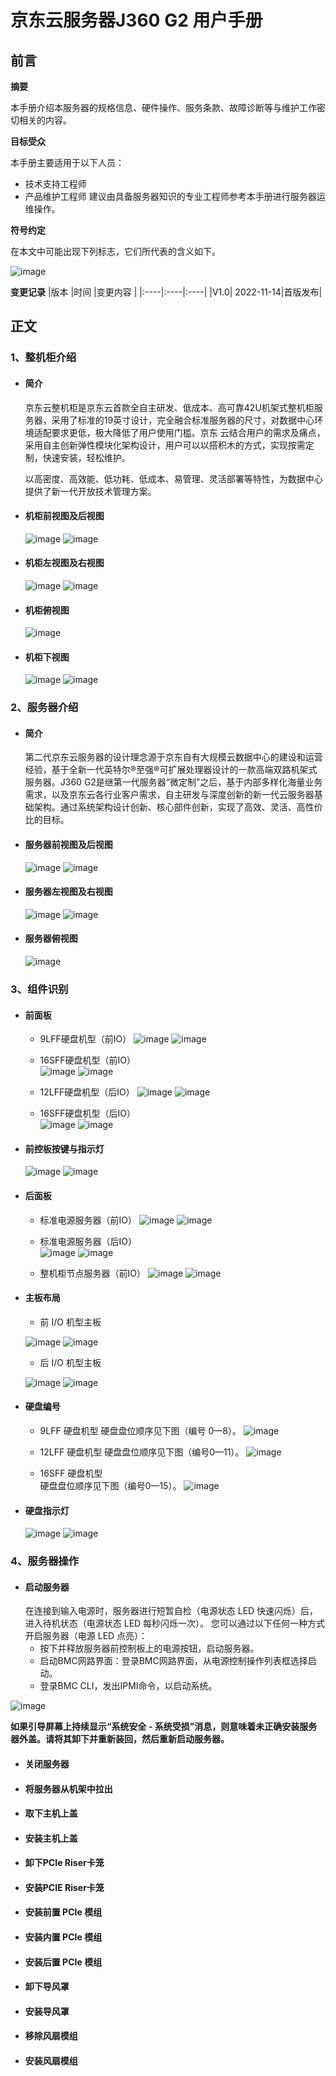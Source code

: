# **京东云服务器J360 G2 用户手册**

## **前言** 

**摘要**

本手册介绍本服务器的规格信息、硬件操作、服务条款、故障诊断等与维护工作密切相关的内容。

**目标受众**

本手册主要适用于以下人员：
- 技术支持工程师
- 产品维护工程师
建议由具备服务器知识的专业工程师参考本手册进行服务器运维操作。

**符号约定**

在本文中可能出现下列标志，它们所代表的含义如下。

![image](https://user-images.githubusercontent.com/117898035/202653027-28a1827f-bc45-4c24-a614-93eaf6db4609.png)

**变更记录**
|版本 |时间 |变更内容 |
|:----|:----|:----|
|V1.0| 2022-11-14|首版发布|
 
## **正文**
### 1、整机柜介绍	
- #### 简介	
    京东云整机柜是京东云首款全自主研发、低成本、高可靠42U机架式整机柜服务器，采用了标准的19英寸设计，完全融合标准服务器的尺寸，对数据中心环境适配要求更低，极大降低了用户使用门槛。京东 云结合用户的需求及痛点，采用自主创新弹性模块化架构设计，用户可以以搭积木的方式，实现按需定制，快速安装，轻松维护。
    
  以高密度、高效能、低功耗、低成本、易管理、灵活部署等特性，为数据中心提供了新一代开放技术管理方案。

- #### 机柜前视图及后视图	
  ![image](https://user-images.githubusercontent.com/117898035/202659523-c6eafb2d-56b7-41c4-8028-7738222ce62c.png)
  ![image](https://user-images.githubusercontent.com/117898035/202660405-c4e9c100-d5a8-4245-8b16-a717791645cd.png)

- #### 机柜左视图及右视图	
  ![image](https://user-images.githubusercontent.com/117898035/202660757-da0f9fc4-6948-4690-9e53-05291485e804.png)
  ![image](https://user-images.githubusercontent.com/117898035/202660789-1f84feac-e126-4271-8c07-aaab5d8ff081.png)

- #### 机柜俯视图	
  ![image](https://user-images.githubusercontent.com/117898035/202660864-ef9ae17f-3178-4d18-a189-85a34ae6c14d.png)

- #### 机柜下视图	
  ![image](https://user-images.githubusercontent.com/117898035/202660893-29081355-7230-449f-aa44-58cd01c86157.png)
  ![image](https://user-images.githubusercontent.com/117898035/202660960-520a2009-5d65-453c-a6f9-e4efd260f8ca.png) 

### 2、服务器介绍	
- #### 简介
    第二代京东云服务器的设计理念源于京东自有大规模云数据中心的建设和运营经验，基于全新一代英特尔®至强®可扩展处理器设计的一款高端双路机架式服务器。J360 G2是继第一代服务器“微定制”之后，基于内部多样化海量业务需求，以及京东云各行业客户需求，自主研发与深度创新的新一代云服务器基础架构。通过系统架构设计创新、核心部件创新，实现了高效、灵活、高性价比的目标。
- #### 服务器前视图及后视图	
   ![image](https://user-images.githubusercontent.com/117898035/202661120-7257c2cb-bfb2-47be-9703-72b9de7b0f15.png) 
   ![image](https://user-images.githubusercontent.com/117898035/202661177-7d118fee-546b-48d5-bad3-b97f7e5eafb1.png)

- #### 服务器左视图及右视图	
   ![image](https://user-images.githubusercontent.com/117898035/202661249-5b3ac3e1-0b47-47d1-91e4-580157087aff.png)
   ![image](https://user-images.githubusercontent.com/117898035/202661623-833563da-6907-4c40-aa1d-3daf9b5102c9.png)
   
- #### 服务器俯视图	
   ![image](https://user-images.githubusercontent.com/117898035/202661698-306d4950-759d-43cc-aeee-be5dae235dc0.png)

### 3、组件识别	

- #### 前面板	
    - 9LFF硬盘机型（前IO）	
   ![image](https://user-images.githubusercontent.com/117898035/202661853-f56bf797-0622-47e8-9714-d653ffe0d0d2.png)
   ![image](https://user-images.githubusercontent.com/117898035/202661895-a5981a79-f6a4-472d-a2c7-3d4b53800584.png) 

    - 16SFF硬盘机型（前IO）	
    ![image](https://user-images.githubusercontent.com/117898035/202662008-d18d9c49-f967-4798-a7df-08347c6638e5.png)
    ![image](https://user-images.githubusercontent.com/117898035/202662044-0d77a39f-ebbe-471f-a3c8-60fa75e24b71.png)

    - 12LFF硬盘机型（后IO）
    ![image](https://user-images.githubusercontent.com/117898035/202662066-03f65fb6-4b0f-4660-8167-ae3ada5b163e.png)
    ![image](https://user-images.githubusercontent.com/117898035/202663008-75d41579-37b8-4376-b9ff-5ff50b27be8f.png)  

    - 16SFF硬盘机型（后IO）	
    ![image](https://user-images.githubusercontent.com/117898035/202662111-5b5e50eb-3dfa-454c-9200-c11c8a09f2ee.png)
    ![image](https://user-images.githubusercontent.com/117898035/202663114-e719759f-3434-4596-8011-47afeb367a20.png)

- #### 前控板按键与指示灯	
    ![image](https://user-images.githubusercontent.com/117898035/202663478-4c5fadde-435a-4278-8511-ddc7d820ca08.png)
    ![image](https://user-images.githubusercontent.com/117898035/202663571-777fc3a9-c05c-4846-b0e5-6cf28f8e9c24.png)

- #### 后面板	
    - 标准电源服务器（前IO）
    ![image](https://user-images.githubusercontent.com/117898035/202663794-9b254709-c00f-4ea1-a6a5-717687b80f98.png)
    ![image](https://user-images.githubusercontent.com/117898035/202663835-c8dd9f4a-1f85-415c-abaa-1d7e99bbdbe2.png)

    - 标准电源服务器（后IO）	
    ![image](https://user-images.githubusercontent.com/117898035/202663853-8787ce41-f5ee-44b9-bd13-89c52f1938fa.png)
    ![image](https://user-images.githubusercontent.com/117898035/202663883-79dc4626-3e99-4da5-93e3-67398e22fda5.png)

    - 整机柜节点服务器（前IO）	
    ![image](https://user-images.githubusercontent.com/117898035/202663919-15b5d60d-beaf-46e2-bd8d-67098593add7.png)
    ![image](https://user-images.githubusercontent.com/117898035/202663951-7cf93c0b-8461-4039-ba1d-9c5933f2732b.png)

- #### 主板布局	
    - 前 I/O 机型主板	
    
    ![image](https://user-images.githubusercontent.com/117898035/202665358-dedd866a-a9a5-42e9-bb5f-9c1aee275985.png)
    ![image](https://user-images.githubusercontent.com/117898035/202665493-4f63b5b0-2962-424e-85ce-6e1ee20e63ff.png)

    - 后 I/O 机型主板	
    
    ![image](https://user-images.githubusercontent.com/117898035/202665852-7dfd1b27-1b15-474a-87ee-8fc9e7fe898d.png)
    ![image](https://user-images.githubusercontent.com/117898035/202665969-64fa9bfb-7bad-4d1c-8f7a-856a6bde4e16.png)

- ####  硬盘编号	
    - 9LFF 硬盘机型	
    硬盘盘位顺序见下图（编号 0—8）。
    ![image](https://user-images.githubusercontent.com/117898035/202666043-59fd47ee-5644-4e90-ab76-aec0b729fadb.png)

    - 12LFF 硬盘机型
    硬盘盘位顺序见下图（编号0—11）。
    ![image](https://user-images.githubusercontent.com/117898035/202666139-c2909cd9-7983-4a70-b5b1-d7128c93e628.png)

    - 16SFF 硬盘机型	
    硬盘盘位顺序见下图（编号0—15）。
    ![image](https://user-images.githubusercontent.com/117898035/202666307-78326a80-9b54-49ea-a71f-e751b9e7c4e7.png)

- #### 硬盘指示灯	
    ![image](https://user-images.githubusercontent.com/117898035/202668309-fd0b11cc-43f7-47b0-9406-da2ca729610e.png)
    ![image](https://user-images.githubusercontent.com/117898035/202668344-f3f1542d-ad0d-4791-aac4-57a8a25887b4.png)

###  4、服务器操作	
- #### 启动服务器	
   在连接到输入电源时，服务器进行短暂自检（电源状态 LED 快速闪烁）后，进入待机状态（电源状态 LED 每秒闪烁一次）。
您可以通过以下任何一种方式开启服务器（电源 LED 点亮）：
  - 按下并释放服务器前控制板上的电源按钮，启动服务器。
  - 启动BMC网路界面：登录BMC网路界面，从电源控制操作列表框选择启动。
  - 登录BMC CLI，发出IPMI命令，以启动系统。

![image](https://user-images.githubusercontent.com/117898035/202671378-2513f032-8d8c-4dfa-b396-a9e371aa5187.png)

**如果引导屏幕上持续显示“系统安全 - 系统受损”消息，则意味着未正确安装服务器外盖。请将其卸下并重新装回，然后重新启动服务器。**


- #### 关闭服务器	
   

- #### 将服务器从机架中拉出	


- #### 取下主机上盖	

- #### 安装主机上盖	


- #### 卸下PCIe Riser卡笼	


- #### 安装PCIE Riser卡笼	


- ####	安装前置 PCIe 模组	


- ####	安装内置 PCIe 模组


- ####	安装后置 PCIe 模组	

- #### 卸下导风罩	

- #### 安装导风罩	

- #### 移除风扇模组	

- #### 安装风扇模组	



